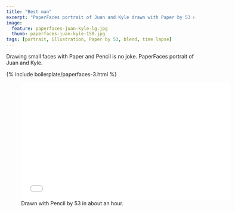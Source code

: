 ```yaml
---
title: "Best man"
excerpt: "PaperFaces portrait of Juan and Kyle drawn with Paper by 53 on an iPad."
image: 
  feature: paperfaces-juan-kyle-lg.jpg
  thumb: paperfaces-juan-kyle-150.jpg
tags: [portrait, illustration, Paper by 53, blend, time lapse]
---
```


Drawing small faces with Paper and Pencil is no joke. PaperFaces portrait of Juan and Kyle.

{% include boilerplate/paperfaces-3.html %}

<figure>
	<iframe width="560" height="315" src="//www.youtube.com/embed/LnoRZarcrjc" frameborder="0"> </iframe>
	<figcaption>Drawn with Pencil by 53 in about an hour.</figcaption>
</figure>

